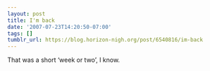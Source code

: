 ```yaml
---
layout: post
title: I'm back
date: '2007-07-23T14:20:50-07:00'
tags: []
tumblr_url: https://blog.horizon-nigh.org/post/6540816/im-back
---
```

That was a short ‘week or two’, I know.

